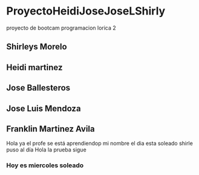 # ProyectoHeidiJoseJoseLShirly
proyecto de bootcam programacion lorica 2
## Shirleys Morelo
## Heidi martinez
## Jose Ballesteros
## Jose Luis Mendoza
## Franklin Martinez Avila
Hola ya el profe se está aprendiendop mi nombre
el dia esta soleado 
shirle puso al día
Hola la prueba sigue
### Hoy es miercoles soleado